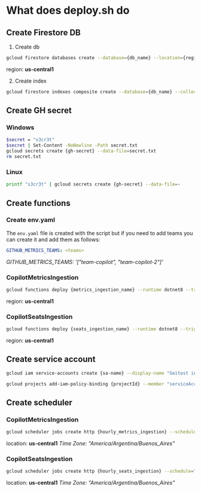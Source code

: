 # What does deploy.sh do

## Create Firestore DB
1. Create db

```bash
gcloud firestore databases create --database={db_name} --location={region}
```
region: __us-central1__

2. Create index

```bash
gcloud firestore indexes composite create --database={db_name} --collection-group=metrics_history --field-config=field-path="team_data,order=ascending" --field-config=field-path="date,order=ascending" --field-config=field-path="name,order=ascending"
```

## Create GH secret
### Windows
```bash
$secret = "s3cr3t"
$secret | Set-Content -NoNewline -Path secret.txt
gcloud secrets create {gh-secret} --data-file=secret.txt
rm secret.txt
```
### Linux
```bash
printf "s3cr3t" | gcloud secrets create {gh-secret} --data-file=-
```

## Create functions
### Create env.yaml
The `env.yaml` file is created with the script but if you need to add teams you can create it and add them as follows:
```yaml
GITHUB_METRICS_TEAMS: <teams>
```
*GITHUB_METRICS_TEAMS: '["team-copilot", "team-copilot-2"]'*

### CopilotMetricsIngestion
```bash
gcloud functions deploy {metrics_ingestion_name} --runtime dotnet8 --trigger-http --entry-point Microsoft.CopilotDashboard.DataIngestion.Functions.CopilotMetricsIngestion --region {region} --env-vars-file env.yaml --set-secrets="GITHUB_TOKEN={gh-secret}:latest" --set-env-vars="PROJECT_ID={projectId},DATABASE_ID={db_name},GITHUB_ENTERPRISE={ghEnterprise},GITHUB_ORGANIZATION={ghOrganization}"
```

region: __us-central1__

### CopilotSeatsIngestion
```bash
gcloud functions deploy {seats_ingestion_name} --runtime dotnet8 --trigger-http --entry-point Microsoft.CopilotDashboard.DataIngestion.Functions.CopilotSeatsIngestion --region {region} --env-vars-file env.yaml --set-secrets="GITHUB_TOKEN={gh-secret}:latest" --set-env-vars="PROJECT_ID={projectId},DATABASE_ID={db_name},GITHUB_ENTERPRISE={ghEnterprise},GITHUB_ORGANIZATION={ghOrganization}"
```


region: __us-central1__

## Create service account
```bash
gcloud iam service-accounts create {sa-name} --display-name "Geitost invoker service account" --description "SA for schedulers to invoke functions securely"
```

```bash
gcloud projects add-iam-policy-binding {projectId} --member "serviceAccount:{sa-name}@{projectId}.iam.gserviceaccount.com" --role "roles/run.invoker"
```

## Create scheduler
### CopilotMetricsIngestion
```bash
gcloud scheduler jobs create http {hourly_metrics_ingestion} --schedule="0 * * * *" --uri={metrics_ingestion_uri} --http-method=GET --time-zone={timezone} --description="Invokes Metrics Ingestion API each hour to populate db" --location {location} --oidc-service-account-email="{sa-name}@{project_id}.iam.gserviceaccount.com" --oidc-token-audience={metrics_ingestion_uri}
```
location: __us-central1__
*Time Zone: "America/Argentina/Buenos_Aires"*

### CopilotSeatsIngestion
```bash
gcloud scheduler jobs create http {hourly_seats_ingestion} --schedule="0 * * * *" --uri={seats_ingestion_uri} --http-method=GET --time-zone={timezone} --description="Invokes Seats Ingestion API each hour to populate db" --location {location} --oidc-service-account-email="{sa-name}@{project_id}.iam.gserviceaccount.com" --oidc-token-audience={seats_ingestion_uri}
```
location: __us-central1__
*Time Zone: "America/Argentina/Buenos_Aires"*